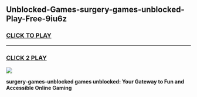 
## Unblocked-Games-surgery-games-unblocked-Play-Free-9iu6z
<h3>
<a href="https://premium76.site?title=surgery-games-unblocked&ref=23A">CLICK TO PLAY</a></h3>
<hr>

<h3>
<a href="https://premium76.site?title=surgery-games-unblocked&ref=23A">CLICK 2 PLAY</a>
  
</h3>

<a href="https://premium76.site?title=surgery-games-unblocked&ref=23A"><img src="https://clearcache.store/games.png"></a>


**surgery-games-unblocked games unblocked: Your Gateway to Fun and Accessible Online Gaming**
